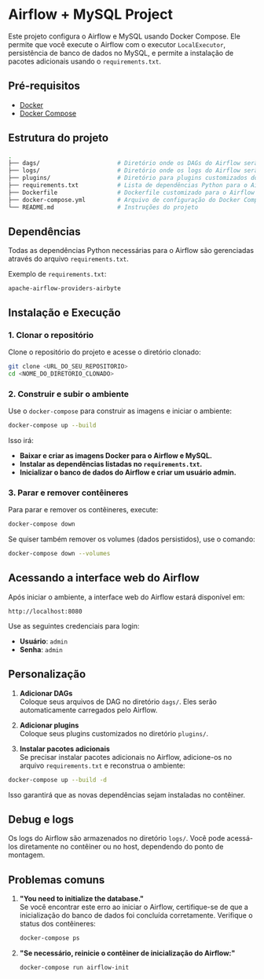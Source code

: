 # Airflow + MySQL Project

Este projeto configura o Airflow e MySQL usando Docker Compose. Ele permite que você execute o Airflow com o executor `LocalExecutor`, persistência de banco de dados no MySQL, e permite a instalação de pacotes adicionais usando o `requirements.txt`.

## Pré-requisitos

- [Docker](https://docs.docker.com/get-docker/)
- [Docker Compose](https://docs.docker.com/compose/install/)

## Estrutura do projeto

```bash
.
├── dags/                      # Diretório onde os DAGs do Airflow serão armazenados
├── logs/                      # Diretório onde os logs do Airflow serão gerados
├── plugins/                   # Diretório para plugins customizados do Airflow
├── requirements.txt           # Lista de dependências Python para o Airflow
├── Dockerfile                 # Dockerfile customizado para o Airflow
├── docker-compose.yml         # Arquivo de configuração do Docker Compose
└── README.md                  # Instruções do projeto
```
## Dependências

Todas as dependências Python necessárias para o Airflow são gerenciadas através do arquivo `requirements.txt`.

Exemplo de `requirements.txt`:

```text
apache-airflow-providers-airbyte
```

## Instalação e Execução

### 1. Clonar o repositório

Clone o repositório do projeto e acesse o diretório clonado:

```bash
git clone <URL_DO_SEU_REPOSITORIO>
cd <NOME_DO_DIRETORIO_CLONADO>
```
### 2. Construir e subir o ambiente

Use o `docker-compose` para construir as imagens e iniciar o ambiente:

```bash
docker-compose up --build
```
Isso irá:

- **Baixar e criar as imagens Docker para o Airflow e MySQL.**
- **Instalar as dependências listadas no `requirements.txt`.**
- **Inicializar o banco de dados do Airflow e criar um usuário admin.**


### 3. Parar e remover contêineres

Para parar e remover os contêineres, execute:

```bash
docker-compose down
```

Se quiser também remover os volumes (dados persistidos), use o comando:

```bash
docker-compose down --volumes
```

## Acessando a interface web do Airflow

Após iniciar o ambiente, a interface web do Airflow estará disponível em:

```arduino
http://localhost:8080
```
Use as seguintes credenciais para login:

- **Usuário**: `admin`
- **Senha**: `admin`

## Personalização

1. **Adicionar DAGs**  
   Coloque seus arquivos de DAG no diretório `dags/`. Eles serão automaticamente carregados pelo Airflow.

2. **Adicionar plugins**  
   Coloque seus plugins customizados no diretório `plugins/`.

3. **Instalar pacotes adicionais**  
   Se precisar instalar pacotes adicionais no Airflow, adicione-os no arquivo `requirements.txt` e reconstrua o ambiente:
```bash
docker-compose up --build -d
```
Isso garantirá que as novas dependências sejam instaladas no contêiner.

## Debug e logs

Os logs do Airflow são armazenados no diretório `logs/`. Você pode acessá-los diretamente no contêiner ou no host, dependendo do ponto de montagem.

## Problemas comuns

1. **"You need to initialize the database."**  
   Se você encontrar este erro ao iniciar o Airflow, certifique-se de que a inicialização do banco de dados foi concluída corretamente. Verifique o status dos contêineres:

   ```bash
   docker-compose ps
   ```
2. **"Se necessário, reinicie o contêiner de inicialização do Airflow:"**
    ```bash
   docker-compose run airflow-init
   ```













   









